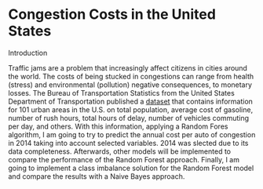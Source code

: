 # Congestion Costs in the United States

Introduction 

Traffic jams are a problem that increasingly affect citizens in cities around the world. The costs of being stucked in congestions can range from health (stress) and environmental (pollution) negative consequences, to monetary losses. The Bureau of Transportation Statistics from the United States Department of Transportation published a [dataset](https://www.bts.dot.gov/) that contains information for 101 urban areas in the U.S. on total population, average cost of gasoline, number of rush hours, total hours of delay, number of vehicles commuting per day, and others. With this information, applying a Random Fores algorithm, I am going to try to predict the annual cost per auto of congestion in 2014 taking into account selected variables. 2014 was slected due to its data completeness. Afterwards, other models will be implemented to compare the performance of the Random Forest approach. Finally, I am going to implement a class imbalance solution for the Random Forest model and compare the results with a Naive Bayes approach.
